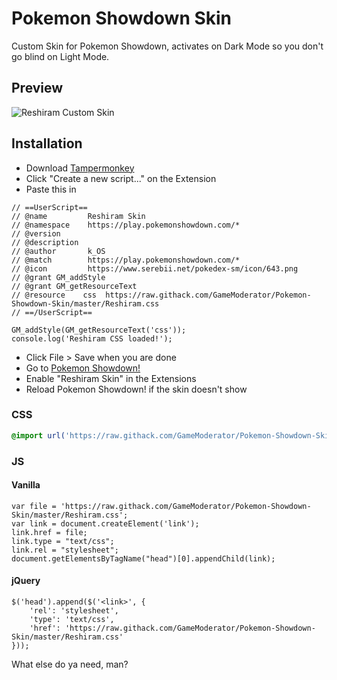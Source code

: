 # Pokemon Showdown Skin
Custom Skin for Pokemon Showdown, activates on Dark Mode so you don't go blind on Light Mode.

## Preview 
![Reshiram Custom Skin](https://i.gyazo.com/efcf3536888fac72ca6dab03ace01c3a.png)

## Installation
* Download [Tampermonkey](https://tampermonkey.net/)
* Click "Create a new script..." on the Extension
* Paste this in
```init
// ==UserScript==
// @name         Reshiram Skin
// @namespace    https://play.pokemonshowdown.com/*
// @version
// @description
// @author       k_OS
// @match        https://play.pokemonshowdown.com/*
// @icon         https://www.serebii.net/pokedex-sm/icon/643.png
// @grant GM_addStyle
// @grant GM_getResourceText
// @resource    css  https://raw.githack.com/GameModerator/Pokemon-Showdown-Skin/master/Reshiram.css
// ==/UserScript==

GM_addStyle(GM_getResourceText('css'));
console.log('Reshiram CSS loaded!');
```
* Click File > Save when you are done
* Go to [Pokemon Showdown!](https://play.pokemonshowdown.com/)
* Enable "Reshiram Skin" in the Extensions
* Reload Pokemon Showdown! if the skin doesn't show

### CSS
```CSS
@import url('https://raw.githack.com/GameModerator/Pokemon-Showdown-Skin/master/Reshiram.css')
```

### JS
#### Vanilla
```JS
var file = 'https://raw.githack.com/GameModerator/Pokemon-Showdown-Skin/master/Reshiram.css';
var link = document.createElement('link');
link.href = file;
link.type = "text/css";
link.rel = "stylesheet";
document.getElementsByTagName("head")[0].appendChild(link);
```

#### jQuery
```JS
$('head').append($('<link>', {
	'rel': 'stylesheet',
	'type': 'text/css',
	'href': 'https://raw.githack.com/GameModerator/Pokemon-Showdown-Skin/master/Reshiram.css'
}));
```

What else do ya need, man?
